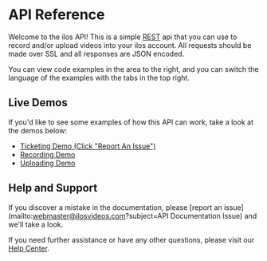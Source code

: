 # API Reference

<!-- TODO: link record and upload -->
Welcome to the ilos API! This is a simple [REST](https://en.wikipedia.org/wiki/Representational_state_transfer) api that you can use to record and/or upload videos into your ilos account. All requests should be made over SSL and all responses are JSON encoded.

You can view code examples in the area to the right, and you can switch the language of the examples with the tabs in the top right.

## Live Demos

 If you'd like to see some examples of how this API can work, take a look at the demos below:

 * [Ticketing Demo (Click "Report An Issue")](https://ticketingdemo.azurewebsites.net/#/home)
 * [Recording Demo](https://app.ilosvideos.com/demo/api/record)
 * [Uploading Demo](https://app.ilosvideos.com/demo/api/upload)

## Help and Support

If you discover a mistake in the documentation, please [report an issue](mailto:webmaster@ilosvideos.com?subject=API Documentation Issue) and we'll take a look.

If you need further assistance or have any other questions, please visit our [Help Center](https://help.ilosvideos.com).
